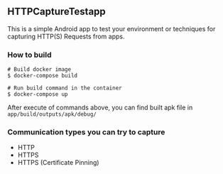 HTTPCaptureTestapp
---
This is a simple Android app to test your environment or techniques for capturing HTTP(S) Requests from apps.

### How to build
```
# Build docker image
$ docker-compose build

# Run build command in the container
$ docker-compose up
```

After execute of commands above, you can find built apk file in `app/build/outputs/apk/debug/`

### Communication types you can try to capture
- HTTP
- HTTPS
- HTTPS (Certificate Pinning)